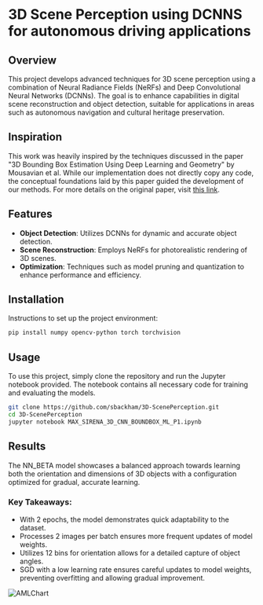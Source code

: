 # 3D Scene Perception using DCNNS for autonomous driving applications

## Overview
This project develops advanced techniques for 3D scene perception using a combination of Neural Radiance Fields (NeRFs) and Deep Convolutional Neural Networks (DCNNs). The goal is to enhance capabilities in digital scene reconstruction and object detection, suitable for applications in areas such as autonomous navigation and cultural heritage preservation.

## Inspiration
This work was heavily inspired by the techniques discussed in the paper "3D Bounding Box Estimation Using Deep Learning and Geometry" by Mousavian et al. While our implementation does not directly copy any code, the conceptual foundations laid by this paper guided the development of our methods. For more details on the original paper, visit [this link](https://arxiv.org/abs/1612.00496).

## Features
- **Object Detection**: Utilizes DCNNs for dynamic and accurate object detection.
- **Scene Reconstruction**: Employs NeRFs for photorealistic rendering of 3D scenes.
- **Optimization**: Techniques such as model pruning and quantization to enhance performance and efficiency.

## Installation
Instructions to set up the project environment:
```bash
pip install numpy opencv-python torch torchvision
```

## Usage
To use this project, simply clone the repository and run the Jupyter notebook provided. The notebook contains all necessary code for training and evaluating the models.

```bash
git clone https://github.com/sbackham/3D-ScenePerception.git
cd 3D-ScenePerception
jupyter notebook MAX_SIRENA_3D_CNN_BOUNDBOX_ML_P1.ipynb
```

## Results
The NN_BETA model showcases a balanced approach towards learning both the orientation and dimensions of 3D objects with a configuration optimized for gradual, accurate learning.
### Key Takeaways:
- With 2 epochs, the model demonstrates quick adaptability to the dataset.
- Processes 2 images per batch ensures more frequent updates of model weights.
- Utilizes 12 bins for orientation allows for a detailed capture of object angles.
- SGD with a low learning rate ensures careful updates to model weights, preventing overfitting and allowing gradual improvement.





![AMLChart](https://github.com/sbackham/3D-ScenePerception/assets/91488129/13a18671-438b-4365-b194-524c5bb96b2b)

